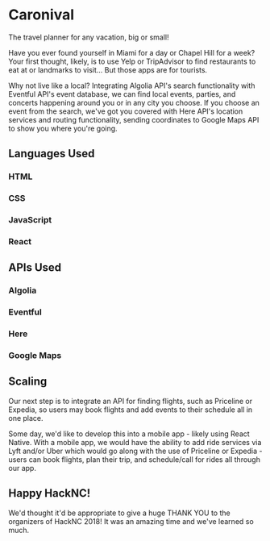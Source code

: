 # Caronival
The travel planner for any vacation, big or small!

Have you ever found yourself in Miami for a day or Chapel Hill for a week? Your first thought, likely, is to use Yelp or TripAdvisor to find restaurants to eat at or landmarks to visit... But those apps are for tourists.

Why not live like a local? Integrating Algolia API's search functionality with Eventful API's event database, we can find local events, parties, and concerts happening around you or in any city you choose. If you choose an event from the search, we've got you covered with Here API's location services and routing functionality, sending coordinates to Google Maps API to show you where you're going.

## Languages Used
### HTML
### CSS
### JavaScript
### React

## APIs Used
### Algolia
### Eventful
### Here
### Google Maps

## Scaling
Our next step is to integrate an API for finding flights, such as Priceline or Expedia, so users may book flights and add events to their schedule all in one place.

Some day, we'd like to develop this into a mobile app - likely using React Native. With a mobile app, we would have the ability to add ride services via Lyft and/or Uber which would go along with the use of Priceline or Expedia - users can book flights, plan their trip, and schedule/call for rides all through our app.

## Happy HackNC!
We'd thought it'd be appropriate to give a huge THANK YOU to the organizers of HackNC 2018! It was an amazing time and we've learned so much.
